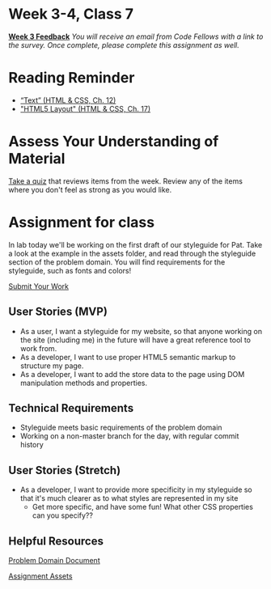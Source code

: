 # Week 3-4, Class 7
[**Week 3 Feedback**](https://canvas.instructure.com/courses/1030700/modules/items/9632585)
*You will receive an email from Code Fellows with a link to the survey. Once complete, please complete this assignment as well.*

# Reading Reminder
* [“Text” (HTML & CSS, Ch. 12)](https://canvas.instructure.com/courses/1030700/modules/items/9632568)
* ["HTML5 Layout" (HTML & CSS, Ch. 17)](https://canvas.instructure.com/courses/1030700/modules/items/9632542)

# Assess Your Understanding of Material
[Take a quiz](https://canvas.instructure.com/courses/1030700/modules/items/9632580) that reviews items from the week. Review any of the items where you don't feel as strong as you would like.

# Assignment for class
In lab today we'll be working on the first draft of our styleguide for Pat. Take a look at the example in the assets folder, and read through the styleguide section of the problem domain. You will find requirements for the styleguide, such as fonts and colors!

[Submit Your Work](https://canvas.instructure.com/courses/1030700/modules/items/9632579)

## User Stories (MVP)
 - As a user, I want a styleguide for my website, so that anyone working on the site (including me) in the future will have a great reference tool to work from.
 - As a developer, I want to use proper HTML5 semantic markup to structure my page.
 - As a developer, I want to add the store data to the page using DOM manipulation methods and properties.

## Technical Requirements
 - Styleguide meets basic requirements of the problem domain
 - Working on a non-master branch for the day, with regular commit history

## User Stories (Stretch)
 - As a developer, I want to provide more specificity in my styleguide so that it's much clearer as to what styles are represented in my site
    - Get more specific, and have some fun! What other CSS properties can you specify??

## Helpful Resources
[Problem Domain Document](../support.md)

[Assignment Assets](../assets)
